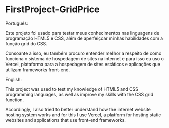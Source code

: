 # FirstProject-GridPrice
Português:

Este projeto foi usado para testar meus conhecimentos nas linguagens de programação HTML5 e CSS, além de aperfeiçoar minhas habilidades com a função grid do CSS. 

Consoante a isso, eu também procuro entender melhor a respeito de como funciona o sistema de hospedagem de sites na internet e para isso eu uso o Vercel, plataforma para a hospedagem de sites estáticos e aplicações que utilizam frameworks front-end.

English:

This project was used to test my knowledge of HTML5 and CSS programming languages, as well as improve my skills with the CSS grid function.

Accordingly, I also tried to better understand how the internet website hosting system works and for this I use Vercel, a platform for hosting static websites and applications that use front-end frameworks.
